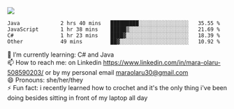 

 <img align="center" src="https://github-readme-stats.vercel.app/api?username=MaraxD&theme=github_dark&show_icons=true&count_private=true"/>
 <br/>

<!--START_SECTION:waka-->

```text
Java             2 hrs 40 mins   █████████░░░░░░░░░░░░░░░░   35.55 %
JavaScript       1 hr 38 mins    █████▒░░░░░░░░░░░░░░░░░░░   21.69 %
C#               1 hr 23 mins    ████▓░░░░░░░░░░░░░░░░░░░░   18.39 %
Other            49 mins         ██▓░░░░░░░░░░░░░░░░░░░░░░   10.92 %
```

<!--END_SECTION:waka-->
<!--[![willianrod's wakatime stats](https://github-readme-stats.vercel.app/api/wakatime?username=MaraxD)](https://github.com/anuraghazra/github-readme-stats)-->

🌱 I’m currently learning: C# and Java <br/>
📫 How to reach me: on Linkedin https://www.linkedin.com/in/mara-olaru-508590203/ or by my personal email maraolaru30@gmail.com <br/>
😄 Pronouns: she/her/they <br/>
⚡ Fun fact: i recently learned how to crochet and it's the only thing i've been doing besides sitting in front of my laptop all day <br/>
 
